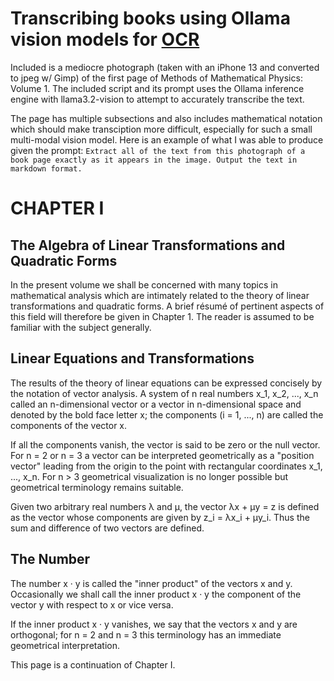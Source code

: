 # Transcribing books using Ollama vision models for [OCR](https://en.wikipedia.org/wiki/Optical_character_recognition)

Included is a mediocre photograph (taken with an iPhone 13 and converted to jpeg w/ Gimp) of the first page of Methods of Mathematical Physics: Volume 1. The included script and its prompt uses the Ollama inference engine with llama3.2-vision to attempt to accurately transcribe the text. 

The page has multiple subsections and also includes mathematical notation which should make transciption more difficult, especially for such a small multi-modal vision model. Here is an example of what I was able to produce given the prompt: `Extract all of the text from this photograph of a book page exactly as it appears in the image. Output the text in markdown format.`

# CHAPTER I
## The Algebra of Linear Transformations and Quadratic Forms

In the present volume we shall be concerned with many topics in mathematical analysis which are intimately related to the theory of linear transformations and quadratic forms. A brief résumé of pertinent aspects of this field will therefore be given in Chapter 1. The reader is assumed to be familiar with the subject generally.

## Linear Equations and Transformations

The results of the theory of linear equations can be expressed concisely by the notation of vector analysis. A system of n real numbers x_1, x_2, ..., x_n called an n-dimensional vector or a vector in n-dimensional space and denoted by the bold face letter x; the components (i = 1, ..., n) are called the components of the vector x.

If all the components vanish, the vector is said to be zero or the null vector. For n = 2 or n = 3 a vector can be interpreted geometrically as a "position vector" leading from the origin to the point with rectangular coordinates x_1, ..., x_n. For n > 3 geometrical visualization is no longer possible but geometrical terminology remains suitable.

Given two arbitrary real numbers λ and μ, the vector λx + μy = z is defined as the vector whose components are given by z_i = λx_i + μy_i. Thus the sum and difference of two vectors are defined.

## The Number

The number x · y is called the "inner product" of the vectors x and y. Occasionally we shall call the inner product x · y the component of the vector y with respect to x or vice versa.

If the inner product x · y vanishes, we say that the vectors x and y are orthogonal; for n = 2 and n = 3 this terminology has an immediate geometrical interpretation.

This page is a continuation of Chapter I.
